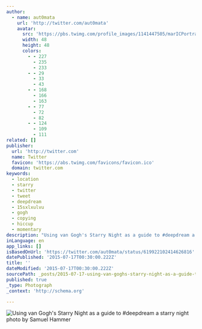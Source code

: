 ```yaml
---
author:
  - name: aut0mata
    url: 'http://twitter.com/aut0mata'
    avatar:
      src: 'https://pbs.twimg.com/profile_images/1141447505/marICPortraitLow_normal.jpg'
      width: 48
      height: 48
      colors:
        - - 227
          - 235
          - 233
        - - 29
          - 33
          - 43
        - - 168
          - 166
          - 163
        - - 77
          - 72
          - 82
        - - 124
          - 109
          - 111
related: []
publisher:
  url: 'http://twitter.com'
  name: Twitter
  favicon: 'https://abs.twimg.com/favicons/favicon.ico'
  domain: twitter.com
keywords:
  - location
  - starry
  - twitter
  - tweet
  - deepdream
  - 15sxlxulvu
  - gogh
  - copying
  - hiccup
  - momentary
description: "Using van Gogh's Starry Night as a guide to #deepdream a starry night photo by Samuel Hammer"
inLanguage: en
app_links: []
isBasedOnUrl: 'https://twitter.com/aut0mata/status/619922102414626816'
datePublished: '2015-07-17T00:30:00.222Z'
title: ''
dateModified: '2015-07-17T00:30:00.222Z'
sourcePath: _posts/2015-07-17-using-van-goghs-starry-night-as-a-guide-to-deepdream-a-sta.md
published: true
_type: Photograph
_context: 'http://schema.org'

---
```

![Using van Gogh's Starry Night as a guide to &num;deepdream a starry night photo by Samuel Hammer](https://pbs.twimg.com/media/CJpn3UyWsAAOMd2.png:large)